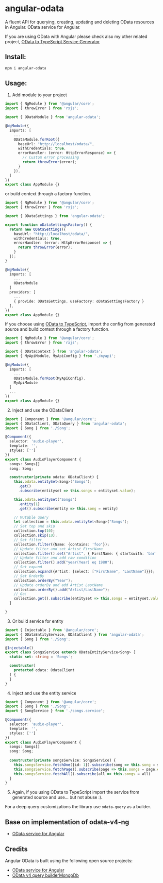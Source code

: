 # angular-odata

A fluent API for querying, creating, updating and deleting OData resources in Angular.
OData service for Angular.

If you are using OData with Angular please check also my other related project, [OData to TypeScript Service Generator](https://github.com/diegomvh/Od2Ts)

## Install:

```bash
npm i angular-odata
```

## Usage:

1) Add module to your project

```typescript
import { NgModule } from '@angular/core';
import { throwError } from 'rxjs';

import { ODataModule } from 'angular-odata';

@NgModule({
  imports: [
    ...
    ODataModule.forRoot({
      baseUrl: "http://localhost/odata/",
      withCredentials: true,
      errorHandler: (error: HttpErrorResponse) => {
        // Custom error processing
        return throwError(error);
      }
    }),
  ]
})
export class AppModule {}
```

or build context through a factory function.

```typescript
import { NgModule } from '@angular/core';
import { throwError } from 'rxjs';

import { ODataSettings } from 'angular-odata';

export function oDataSettingsFactory() {
  return new ODataSettings({
    baseUrl: "http://localhost/odata/",
    withCredentials: true,
    errorHandler: (error: HttpErrorResponse) => {
      return throwError(error);
    }
  });
}

@NgModule({
  imports: [
    ...
    ODataModule
  ]
  providers: [
    ...
    { provide: ODataSettings, useFactory: oDataSettingsFactory }
  ],
})
export class AppModule {}
```

If you choose using [OData to TypeScript](https://github.com/diegomvh/Od2Ts), import the config from generated source and build context through a factory function.

```typescript
import { NgModule } from '@angular/core';
import { throwError } from 'rxjs';

import { ODataContext } from 'angular-odata';
import { MyApiModule, MyApiConfig } from './myapi';

@NgModule({
  imports: [
    ...
    ODataModule.forRoot(MyApiConfig),
    MyApiModule
  ]
  ...
})
export class AppModule {}
```

2) Inject and use the ODataClient

```typescript
import { Component } from '@angular/core';
import { ODataClient, ODataQuery } from 'angular-odata';
import { Song } from './Song';

@Component({
  selector: 'audio-player',
  template: '',
  styles: ['']
})
export class AudioPlayerComponent {
  songs: Songs[]
  song: Song; 

  constructor(private odata: ODataClient) { 
    this.odata.entitySet<Song>("Songs");
      .get()
      .subscribe(entityset => this.songs = entityset.value);

    this.odata.entitySet("Songs")
      .entity(1)
      .get().subscribe(entity => this.song = entity)

    // Mutable query
    let collection = this.odata.entitySet<Song>("Songs");
    // Set top and skip
    collection.top(10);
    collection.skip(10);
    // Set filter
    collection.filter({Name: {contains: 'foo'});
    // Update filter and set Artist FirstName
    collection.filter().set("Artist", { FirstName: { startswith: 'bar' }});
    // Update filter and add raw condition
    collection.filter().add("year(Year) eq 1980");
    // Set expand 
    collection.expand({Artist: {select: ["FirstName", "LastName"]}});
    // Set OrderBy
    collection.orderBy("Year");
    // Update orderBy and add Artist LastName
    collection.orderBy().add("Artist/LastName");
    // Go!
    collection.get().subscribe(entityset => this.songs = entityset.value)
  }

}
```

3) Or build service for entity

```typescript
import { Injectable } from '@angular/core';
import { ODataEntityService, ODataClient } from 'angular-odata';
import { Song } from './Song';

@Injectable()
export class SongsService extends ODataEntityService<Song> {
  static set: string = 'Songs';

  constructor(
    protected odata: OdataClient
  ) {
  } 
}
```

4) Inject and use the entity service

```typescript
import { Component } from '@angular/core';
import { Song } from './Song';
import { SongService } from './songs.service';

@Component({
  selector: 'audio-player',
  template: '',
  styles: ['']
})
export class AudioPlayerComponent {
  songs: Songs[]
  song: Song; 
  
  constructor(private songsService: SongsService) {
    this.songsService.fetchOne({id: 1}).subscribe(song => this.song = song)
    this.songsService.fetchPage().subscribe(page => this.songs = page.entities)
    this.songsService.fetchAll().subscribe(all => this.songs = all)
  }
}
```

5) Again, if you using OData to TypeScript import the service from generated source and use... but not abuse :). 

For a deep query customizations the library use `odata-query` as a builder.

## Base on implementation of odata-v4-ng
 - [OData service for Angular](https://github.com/riccardomariani/odata-v4-ng)

## Credits
Angular OData is built using the following open source projects:
- [OData service for Angular](https://github.com/riccardomariani/odata-v4-ng)
- [OData v4 query builderMongoDb](https://github.com/techniq/odata-query)